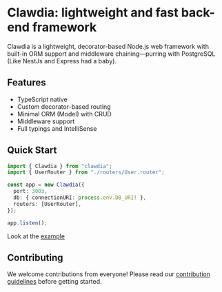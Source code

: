 # Clawdia: lightweight and fast back-end framework

Clawdia is a lightweight, decorator-based Node.js web framework with built-in ORM support and middleware chaining—purring with PostgreSQL (Like NestJs and Express had a baby).

## Features
- TypeScript native
- Custom decorator-based routing
- Minimal ORM (Model) with CRUD
- Middleware support
- Full typings and IntelliSense

## Quick Start

```ts
import { Clawdia } from "clawdia";
import { UserRouter } from "./routers/User.router";

const app = new Clawdia({
  port: 3003,
  db: { connectionURI: process.env.DB_URI! },
  routers: [UserRouter],
});

app.listen();
```

Look at the [example](/examples)

## Contributing

We welcome contributions from everyone! Please read our [contribution guidelines](CONTRIBUTION.md) before getting started.

